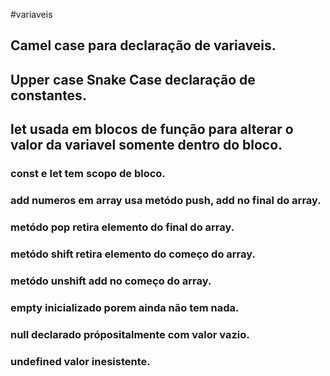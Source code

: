 #variaveis

## Camel case para declaração de variaveis.
## Upper case Snake Case declaração	de constantes.
## let usada em blocos de função para alterar o valor da variavel somente dentro do bloco.
### const e let tem scopo de bloco.
### add numeros em array usa metódo push, add no final do array. 
### metódo pop retira elemento do final do array.
### metódo shift retira elemento do começo do array.
### metódo unshift add no começo do array.
### empty inicializado porem ainda não tem nada.
### null declarado própositalmente com valor vazio.
### undefined valor inesistente.
